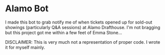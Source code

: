 # Alamo Bot

I made this bot to grab notify me of when tickets opened up for sold-out showings (particularly Q&A sessions) at Alamo Drafthouse. I'm not bragging but this project got me within a few feet of Emma Stone... 

DISCLAIMER: This is very much not a representation of proper code. I wrote it for myself mainly.

